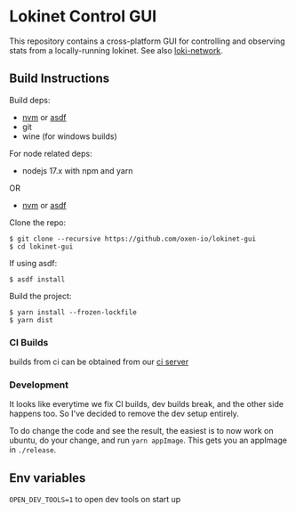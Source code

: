 # Lokinet Control GUI

This repository contains a cross-platform GUI for controlling and observing stats from a locally-running lokinet. See also [loki-network](https://github.com/oxen-io/loki-network).

## Build Instructions

Build deps:

- [nvm](https://github.com/nvm-sh/nvm) or [asdf](https://github.com/asdf-vm/asdf)
- git
- wine (for windows builds)

For node related deps:

- nodejs 17.x with npm and yarn

OR

- [nvm](https://github.com/nvm-sh/nvm) or [asdf](https://github.com/asdf-vm/asdf)

Clone the repo:

    $ git clone --recursive https://github.com/oxen-io/lokinet-gui
    $ cd lokinet-gui

If using asdf:

    $ asdf install

Build the project:

    $ yarn install --frozen-lockfile
    $ yarn dist

### CI Builds

builds from ci can be obtained from our [ci server](https://oxen.rocks)

### Development

It looks like everytime we fix CI builds, dev builds break, and the other side happens too.
So I've decided to remove the dev setup entirely.

To do change the code and see the result, the easiest is to now work on ubuntu, do your change, and run `yarn appImage`. This gets you an appImage in `./release`.

## Env variables

`OPEN_DEV_TOOLS=1` to open dev tools on start up

